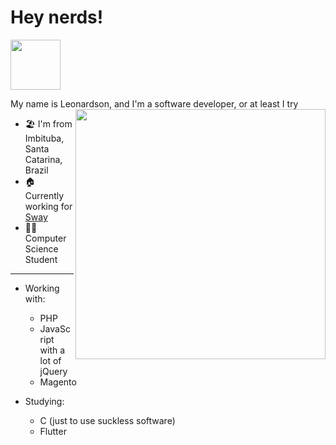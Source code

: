 # Hey nerds!

<img src="https://media3.giphy.com/media/MCRQ0Nkn4KfeQDdM7N/giphy.gif?cid=ecf05e47i7lfcidjbkny1ys9ur9tdgii4z8y71ojqbu5qhdn&rid=giphy.gif&ct=s" width="80">

My name is Leonardson, and I'm a software developer, or at least I try <img align="right" src="https://media.giphy.com/media/WUlplcMpOCEmTGBtBW/giphy.gif" width="400">

- 🏖 I'm from Imbituba, Santa Catarina, Brazil
- 🏠 Currently working for [Sway](http://sway.com.br/)
- 👩‍💻 Computer Science Student

--- 

- Working with:
    - PHP
    - JavaScript with a lot of jQuery
    - Magento

- Studying:
    - C (just to use suckless software)
    - Flutter

